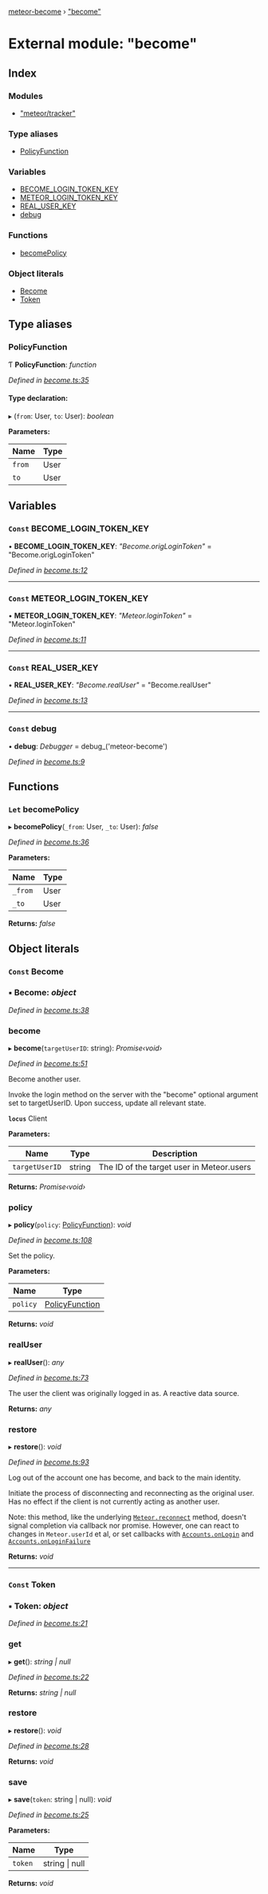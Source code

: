 [meteor-become](../README.md) › ["become"](_become_.md)

# External module: "become"

## Index

### Modules

* ["meteor/tracker"](_become_._meteor_tracker_.md)

### Type aliases

* [PolicyFunction](_become_.md#policyfunction)

### Variables

* [BECOME_LOGIN_TOKEN_KEY](_become_.md#const-become_login_token_key)
* [METEOR_LOGIN_TOKEN_KEY](_become_.md#const-meteor_login_token_key)
* [REAL_USER_KEY](_become_.md#const-real_user_key)
* [debug](_become_.md#const-debug)

### Functions

* [becomePolicy](_become_.md#let-becomepolicy)

### Object literals

* [Become](_become_.md#const-become)
* [Token](_become_.md#const-token)

## Type aliases

###  PolicyFunction

Ƭ **PolicyFunction**: *function*

*Defined in [become.ts:35](https://github.com/epfl-idevelop/meteor-become/blob/master/become.ts#L35)*

#### Type declaration:

▸ (`from`: User, `to`: User): *boolean*

**Parameters:**

Name | Type |
------ | ------ |
`from` | User |
`to` | User |

## Variables

### `Const` BECOME_LOGIN_TOKEN_KEY

• **BECOME_LOGIN_TOKEN_KEY**: *"Become.origLoginToken"* = "Become.origLoginToken"

*Defined in [become.ts:12](https://github.com/epfl-idevelop/meteor-become/blob/master/become.ts#L12)*

___

### `Const` METEOR_LOGIN_TOKEN_KEY

• **METEOR_LOGIN_TOKEN_KEY**: *"Meteor.loginToken"* = "Meteor.loginToken"

*Defined in [become.ts:11](https://github.com/epfl-idevelop/meteor-become/blob/master/become.ts#L11)*

___

### `Const` REAL_USER_KEY

• **REAL_USER_KEY**: *"Become.realUser"* = "Become.realUser"

*Defined in [become.ts:13](https://github.com/epfl-idevelop/meteor-become/blob/master/become.ts#L13)*

___

### `Const` debug

• **debug**: *Debugger* =  debug_('meteor-become')

*Defined in [become.ts:9](https://github.com/epfl-idevelop/meteor-become/blob/master/become.ts#L9)*

## Functions

### `Let` becomePolicy

▸ **becomePolicy**(`_from`: User, `_to`: User): *false*

*Defined in [become.ts:36](https://github.com/epfl-idevelop/meteor-become/blob/master/become.ts#L36)*

**Parameters:**

Name | Type |
------ | ------ |
`_from` | User |
`_to` | User |

**Returns:** *false*

## Object literals

### `Const` Become

### ▪ **Become**: *object*

*Defined in [become.ts:38](https://github.com/epfl-idevelop/meteor-become/blob/master/become.ts#L38)*

###  become

▸ **become**(`targetUserID`: string): *Promise‹void›*

*Defined in [become.ts:51](https://github.com/epfl-idevelop/meteor-become/blob/master/become.ts#L51)*

Become another user.

Invoke the login method on the server with the "become" optional argument
set to targetUserID. Upon success, update all relevant state.

**`locus`** Client

**Parameters:**

Name | Type | Description |
------ | ------ | ------ |
`targetUserID` | string | The ID of the target user in Meteor.users |

**Returns:** *Promise‹void›*

###  policy

▸ **policy**(`policy`: [PolicyFunction](_become_.md#policyfunction)): *void*

*Defined in [become.ts:108](https://github.com/epfl-idevelop/meteor-become/blob/master/become.ts#L108)*

Set the policy.

**Parameters:**

Name | Type |
------ | ------ |
`policy` | [PolicyFunction](_become_.md#policyfunction) |

**Returns:** *void*

###  realUser

▸ **realUser**(): *any*

*Defined in [become.ts:73](https://github.com/epfl-idevelop/meteor-become/blob/master/become.ts#L73)*

The user the client was originally logged in as. A reactive data source.

**Returns:** *any*

###  restore

▸ **restore**(): *void*

*Defined in [become.ts:93](https://github.com/epfl-idevelop/meteor-become/blob/master/become.ts#L93)*

Log out of the account one has become, and back to the main identity.

Initiate the process of disconnecting and reconnecting as the original
user. Has no effect if the client is not currently acting as another
user.

Note: this method, like the underlying
[`Meteor.reconnect`](http://docs.meteor.com/#/full/meteor_reconnect)
method, doesn't signal completion via callback nor promise.
However, one can react to changes in `Meteor.userId` et al, or
set callbacks with
[`Accounts.onLogin`](http://docs.meteor.com/#/full/accounts_onlogin)
and
[`Accounts.onLoginFailure`](http://docs.meteor.com/#/full/accounts_onloginfailure)

**Returns:** *void*

___

### `Const` Token

### ▪ **Token**: *object*

*Defined in [become.ts:21](https://github.com/epfl-idevelop/meteor-become/blob/master/become.ts#L21)*

###  get

▸ **get**(): *string | null*

*Defined in [become.ts:22](https://github.com/epfl-idevelop/meteor-become/blob/master/become.ts#L22)*

**Returns:** *string | null*

###  restore

▸ **restore**(): *void*

*Defined in [become.ts:28](https://github.com/epfl-idevelop/meteor-become/blob/master/become.ts#L28)*

**Returns:** *void*

###  save

▸ **save**(`token`: string | null): *void*

*Defined in [become.ts:25](https://github.com/epfl-idevelop/meteor-become/blob/master/become.ts#L25)*

**Parameters:**

Name | Type |
------ | ------ |
`token` | string &#124; null |

**Returns:** *void*
